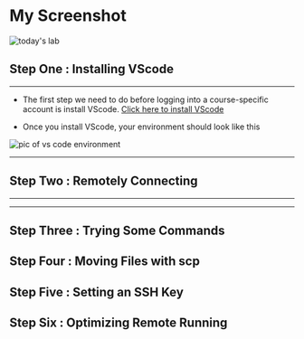 # **My Screenshot**

![today's lab](https://user-images.githubusercontent.com/92359561/149249550-c8661280-1784-4178-818c-33b3e129d5e9.png)

## **Step One : Installing VScode**

---

- The first step we need to do before logging into a course-specific account is install VScode. [Click here to install VScode](https://code.visualstudio.com)

- Once you install VScode, your environment should look like this

![pic of vs code environment]()

---

## **Step Two : Remotely Connecting**

---

>

---

## **Step Three : Trying Some Commands**

## **Step Four : Moving Files with scp**

## **Step Five : Setting an SSH Key**

## **Step Six : Optimizing Remote Running**
